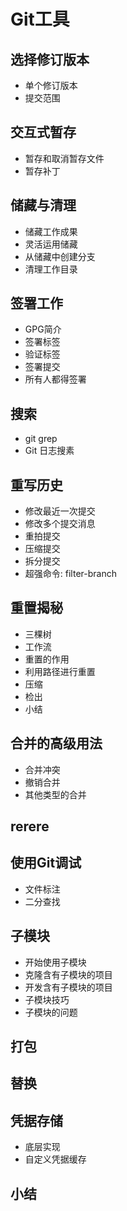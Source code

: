 # Git工具
## 选择修订版本
- 单个修订版本
- 提交范围
## 交互式暂存
- 暂存和取消暂存文件
- 暂存补丁
## 储藏与清理
- 储藏工作成果
- 灵活运用储藏
- 从储藏中创建分支
- 清理工作目录
## 签署工作
- GPG简介
- 签署标签
- 验证标签
- 签署提交
- 所有人都得签署
## 搜索
- git grep
- Git 日志搜素
## 重写历史
- 修改最近一次提交
- 修改多个提交消息
- 重拍提交
- 压缩提交
- 拆分提交
- 超强命令: filter-branch
## 重置揭秘
- 三棵树
- 工作流
- 重置的作用
- 利用路径进行重置
- 压缩
- 检出
- 小结
## 合并的高级用法
- 合并冲突
- 撤销合并
- 其他类型的合并
## rerere
## 使用Git调试
- 文件标注
- 二分查找
## 子模块
- 开始使用子模块
- 克隆含有子模块的项目
- 开发含有子模块的项目
- 子模块技巧
- 子模块的问题
## 打包
## 替换
## 凭据存储
- 底层实现
- 自定义凭据缓存
## 小结